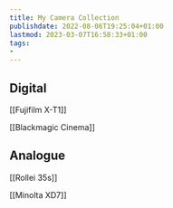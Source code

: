```yaml
---
title: My Camera Collection
publishdate: 2022-08-06T19:25:04+01:00
lastmod: 2023-03-07T16:58:33+01:00
tags: 
- 
---
```








## Digital



[[Fujifilm X-T1]]



[[Blackmagic Cinema]]



## Analogue





[[Rollei 35s]]



[[Minolta XD7]]



